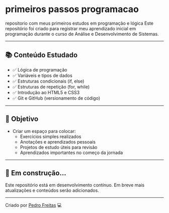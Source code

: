 # primeiros passos programacao
repositorio com meus primeiros estudos em programação e lógica
Este repositório foi criado para registrar meu aprendizado inicial em programação durante o curso de Análise e Desenvolvimento de Sistemas.

---

## 📚 Conteúdo Estudado

- ✅ Lógica de programação  
- ✅ Variáveis e tipos de dados  
- ✅ Estruturas condicionais (if, else)  
- ✅ Estruturas de repetição (for, while)  
- ✅ Introdução ao HTML5 e CSS3  
- ✅ Git e GitHub (versionamento de código)  

---

## 🎯 Objetivo

- Criar um espaço para colocar:
  - Exercícios simples realizados  
  - Anotações e aprendizados pessoais  
  - Projetos de estudo úteis para revisão  
  - Aprendizados importantes no começo da jornada

---

## 🚧 Em construção...

Este repositório está em desenvolvimento contínuo. Em breve mais atualizações e conteúdos serão adicionados.

---

Criado por [Pedro Freitas](https://github.com/Ped20232001) 💻
